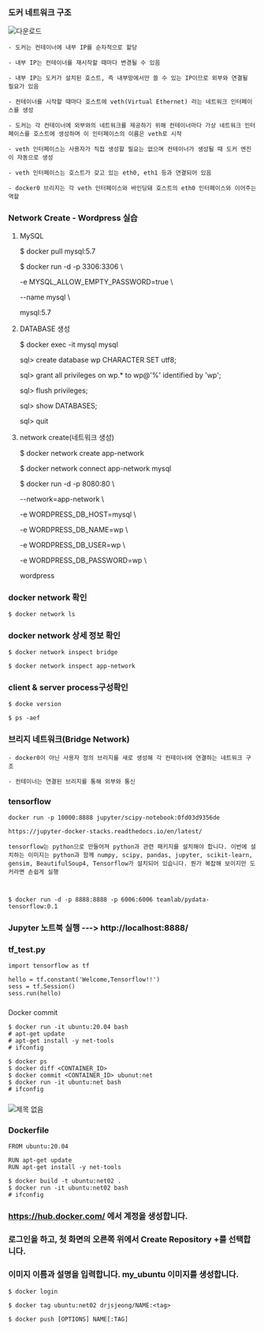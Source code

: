 
### 도커 네트워크 구조

![다운로드](https://user-images.githubusercontent.com/54794815/178488864-5d80e34a-3d08-40f1-a3e5-409f32d24fd3.png)





    - 도커는 컨테이너에 내부 IP를 순차적으로 할당

    - 내부 IP는 컨테이너를 재시작할 때마다 변경될 수 있음

    - 내부 IP는 도커가 설치된 호스트, 즉 내부망에서만 쓸 수 있는 IP이므로 외부와 연결될 필요가 있음

    - 컨테이너를 시작할 때마다 호스트에 veth(Virtual Ethernet) 라는 네트워크 인터페이스를 생성

    - 도커는 각 컨테이너에 외부와의 네트워크를 제공하기 위해 컨테이너마다 가상 네트워크 인터페이스를 호스트에 생성하며 이 인터페이스의 이름은 veth로 시작

    - veth 인터페이스는 사용자가 직접 생성할 필요는 없으며 컨테이너가 생성될 때 도커 엔진이 자동으로 생성

    - veth 인터페이스는 호스트가 갖고 있는 eth0, eth1 등과 연결되어 있음

    - docker0 브리지는 각 veth 인터페이스와 바인딩돼 호스트의 eth0 인터페이스와 이어주는 역할
    
###


### Network Create - Wordpress 실습

1. MySQL

    $ docker pull mysql:5.7
    
    $ docker run -d -p 3306:3306 \
    
      -e MYSQL_ALLOW_EMPTY_PASSWORD=true \
      
      --name mysql \
      
      mysql:5.7

2. DATABASE 생성

    $ docker exec -it mysql mysql

    sql> create database wp CHARACTER SET utf8;
    
    sql> grant all privileges on wp.* to wp@'%' identified by 'wp';
    
    sql> flush privileges;
    
    sql> show DATABASES;
    
    sql> quit
    
3. network create(네트워크 생성)

    $ docker network create app-network

    $ docker network connect app-network mysql

    $ docker run -d -p 8080:80 \
    
    --network=app-network \
    
    -e WORDPRESS_DB_HOST=mysql \
    
    -e WORDPRESS_DB_NAME=wp \
    
    -e WORDPRESS_DB_USER=wp \
    
    -e WORDPRESS_DB_PASSWORD=wp \
    
    wordpress




    
### docker network 확인

    $ docker network ls
    
    
### docker network 상세 정보 확인

    $ docker network inspect bridge

    $ docker network inspect app-network



### client & server process구성확인

    $ docke version

    $ ps -aef




###



### 브리지 네트워크(Bridge Network)

 

    - docker0이 아닌 사용자 정의 브리지를 새로 생성해 각 컨테이너에 연결하는 네트워크 구조

    - 컨테이너는 연결된 브리지를 통해 외부와 통신
    
    




### tensorflow

    docker run -p 10000:8888 jupyter/scipy-notebook:0fd03d9356de
    
    https://jupyter-docker-stacks.readthedocs.io/en/latest/

    tensorflow는 python으로 만들어져 python과 관련 패키지를 설치해야 합니다. 이번에 설치하는 이미지는 python과 함께 numpy, scipy, pandas, jupyter, scikit-learn, gensim, BeautifulSoup4, Tensorflow가 설치되어 있습니다. 뭔가 복잡해 보이지만 도커라면 손쉽게 실행
    
    
    
    $ docker run -d -p 8888:8888 -p 6006:6006 teamlab/pydata-tensorflow:0.1


### Jupyter 노트북 실행 --->    http://localhost:8888/


### tf_test.py

    import tensorflow as tf

    hello = tf.constant('Welcome,Tensorflow!!')
    sess = tf.Session()
    sess.run(hello)

###






















Docker commit
```
$ docker run -it ubuntu:20.04 bash
# apt-get update
# apt-get install -y net-tools
# ifconfig
```

```
$ docker ps
$ docker diff <CONTAINER_ID>
$ docker commit <CONTAINER_ID> ubunut:net
$ docker run -it ubuntu:net bash
# ifconfig
```

###

![제목 없음](https://user-images.githubusercontent.com/54794815/178501825-207e4f0e-385d-4849-9163-952469e2739b.png)



###





### Dockerfile
```
FROM ubuntu:20.04

RUN apt-get update
RUN apt-get install -y net-tools
```

```
$ docker build -t ubuntu:net02 .
$ docker run -it ubuntu:net02 bash
# ifconfig
```


### https://hub.docker.com/ 에서 계정을 생성합니다.
### 로그인을 하고, 첫 화면의 오른쪽 위에서 Create Repository +를 선택합니다.
### 이미지 이름과 설명을 입력합니다. my_ubuntu 이미지를 생성합니다.


    $ docker login

    $ docker tag ubuntu:net02 drjsjeong/NAME:<tag>

    $ docker push [OPTIONS] NAME[:TAG]

